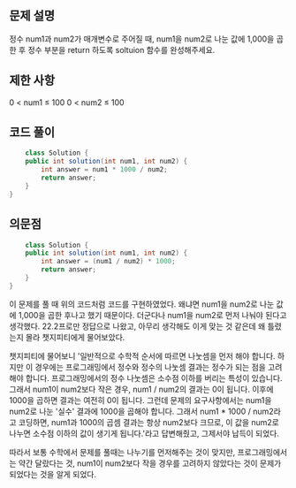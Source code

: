 ## 문제 설명
정수 num1과 num2가 매개변수로 주어질 때, num1을 num2로 나눈 값에 1,000을 곱한 후 정수 부분을 return 하도록 soltuion 함수를 완성해주세요.

## 제한 사항
0 < num1 ≤ 100
0 < num2 ≤ 100

## 코드 풀이
```java
	class Solution {
    public int solution(int num1, int num2) {
        int answer = num1 * 1000 / num2;
        return answer;
    }
}
```

## 의문점
```java
	class Solution {
    public int solution(int num1, int num2) {
        int answer = (num1 / num2) * 1000;
        return answer;
    }
}
```
이 문제를 풀 때 위의 코드처럼 코드를 구현하였었다. 왜냐면 num1을 num2로 나눈 값에 1,000을 곱한 후나고 했기 때문이다. 더군다나 num1을 num2로 먼저 나눠야 된다고 생각했다. 22.2프로만 정답으로 나왔고, 아무리 생각해도 이게 맞는 것 같은데 왜 틀렸는지 몰라 챗지피티에게 물어보았다.

챗지피티에 물어보니 '일반적으로 수학적 순서에 따르면 나눗셈을 먼저 해야 합니다. 하지만 이 경우에는 프로그래밍에서 정수와 정수의 나눗셈 결과는 정수가 되는 점을 고려해야 합니다. 프로그래밍에서의 정수 나눗셈은 소수점 이하를 버리는 특성이 있습니다. 그래서 num1이 num2보다 작은 경우, num1 / num2의 결과는 0이 됩니다. 이후에 1000을 곱하면 결과는 여전히 0이 됩니다. 그런데 문제의 요구사항에서는 num1을 num2로 나눈 '실수' 결과에 1000을 곱해야 합니다. 그래서 num1 * 1000 / num2라고 코딩하면, num1과 1000의 곱셈 결과는 항상 num2보다 크므로, 이 값을 num2로 나누면 소수점 이하의 값이 생기게 됩니다.'라고 답변해줬고, 그제서야 납득이 되었다.

따라서 보통 수학에서 문제를 풀때는 나누기를 먼저해주는 것이 맞지만, 프로그래밍에서는 약간 달랐다는 것, num1이 num2보다 작을 경우를 고려하지 않았다는 것이 문제가 되었다는 것을 알게 되었다.
